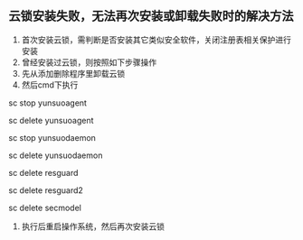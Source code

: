 ## 云锁安装失败，无法再次安装或卸载失败时的解决方法

1.  首次安装云锁，需判断是否安装其它类似安全软件，关闭注册表相关保护进行安装
2.  曾经安装过云锁，则按照如下步骤操作
3.  先从添加删除程序里卸载云锁
4.  然后cmd下执行

sc stop yunsuoagent

sc delete yunsuoagent

sc stop yunsuodaemon

sc delete yunsuodaemon

sc delete resguard

sc delete resguard2

sc delete secmodel

1.  执行后重启操作系统，然后再次安装云锁